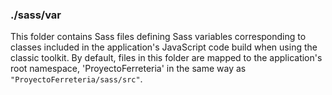 ### ./sass/var

This folder contains Sass files defining Sass variables corresponding to classes
included in the application's JavaScript code build when using the classic toolkit.
By default, files in this folder are mapped to the application's root namespace,
'ProyectoFerreteria' in the same way as `"ProyectoFerreteria/sass/src"`.